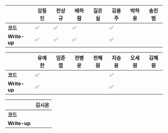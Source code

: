 |              | 강둥인 | 전상규             | 배하람             | 길은실 | 김용주 | 박하윤 | 송진범 |
| ------------ | ------ | ------------------ | ------------------ | ------ | ------ | ------ | ------ |
| **코드**     | :white_check_mark: | :white_check_mark: | :white_check_mark: |        | :white_check_mark:|        |        |
| **Write-up** | :white_check_mark: | :white_check_mark: | :white_check_mark: |        | :white_check_mark:|        |        |

|              | 유예찬             | 임준엽 | 전병운 | 전혜원  | 지승윤              | 오세원 | 김혜원 |
| ------------ | ------------------ | ------ | ------ | ------ | ------------------ | ------ | ------ |
| **코드**     | :white_check_mark: |        |        |        | :white_check_mark: |        |        |
| **Write-up** | :white_check_mark: |        |        |        | :white_check_mark: |        |        |

|              | 김시온 |
| ------------ | :----: |
| **코드**     |        |
| **Write-up** |        |


